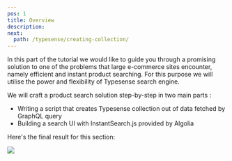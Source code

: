 ```yaml
---
pos: 1
title: Overview
description:
next:
  path: /typesense/creating-collection/
---
```


In this part of the tutorial we would like to guide you through a promising solution to one of the problems that large e-commerce sites encounter, namely efficient and instant product searching. For this purpose we will utilise the power and flexibility of Typesense search engine.

We will craft a product search solution step-by-step in two main parts :

- Writing a script that creates Typesense collection out of data fetched by GraphQL query
- Building a search UI with InstantSearch.js provided by Algolia

Here's the final result for this section:

![](https://lh4.googleusercontent.com/U9NYywJ353DoGqcHF_k840Mp6Rh-88lweFQRtdaylyDh8fO2-DxMws_SEC0y55_BvutGABTNnZk4MCaGOttDkkmHtKOEnPE3AYOQRrnBhc6ytYkiTSBjnD6ZW6ttUUV4YTjVZ_L4)
